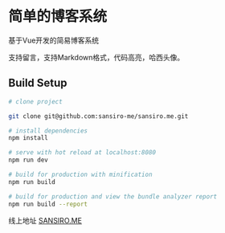 # 简单的博客系统

基于Vue开发的简易博客系统

支持留言，支持Markdown格式，代码高亮，哈西头像。


## Build Setup

``` bash
# clone project

git clone git@github.com:sansiro-me/sansiro.me.git 

# install dependencies
npm install

# serve with hot reload at localhost:8080
npm run dev

# build for production with minification
npm run build

# build for production and view the bundle analyzer report
npm run build --report
```

线上地址 [SANSIRO.ME](https://sansiro.me)

